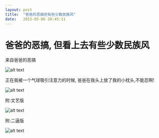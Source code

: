 ```yaml
---
layout: post
title:  "爸爸的恶搞但有些少数民族风"
date:   2015-05-06 20:45:11
---
```

爸爸的恶搞, 但看上去有些少数民族风
=======
来自爸爸的恶搞

![alt text][1]

正在我被一个气球吸引注意力的时候, 爸爸在我头上放了我的小枕头,不能忍啊!

![alt text][2]

附:文艺版

![alt text][3]

附:二逼版

![alt text][4]



  [1]: https://6d6f-moxigan-1259722256.tcb.qcloud.la/xy/fd91f4fb.jpg
  [2]: https://6d6f-moxigan-1259722256.tcb.qcloud.la/xy/634ee58a.jpg
  [3]: https://6d6f-moxigan-1259722256.tcb.qcloud.la/xy/ba538c75.jpg
  [4]: https://6d6f-moxigan-1259722256.tcb.qcloud.la/xy/4cc5ac4f.jpg